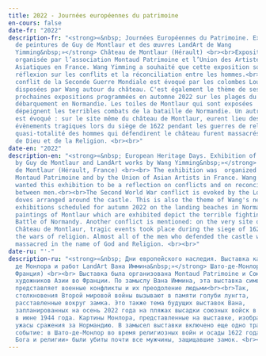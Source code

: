 ```yaml
---
title: 2022 - Journées européennes du patrimoine
en-cours: false
date-fr: "2022"
description-fr: "<strong>«&nbsp; Journées Européennes du Patrimoine. Exposition
  de peintures de Guy de Montlaur et des œuvres LandArt de Wang
  Yimming&nbsp;»</strong> Château de Montlaur (Hérault) <br><br>Exposition
  organisée par l’association Montaud Patrimoine et l’Union des Artistes
  Asiatiques en France. Wang Yimming a souhaité que cette exposition soit une
  réflexion sur les conflits et la réconciliation entre les hommes.<br><br>Le
  conflit de la Seconde Guerre Mondiale est évoqué par les colombes Loungta
  disposées par Wang autour du château. C'est également le thème de ses
  prochaines expositions programmées en automne 2022 sur les plages du
  débarquement en Normandie. L﻿es toiles de Montlaur qui sont exposées
  dépeignent les terribles combats de la bataille de Normandie. Un autre conflit
  est évoqué : sur le site même du château de Montlaur, eurent lieu des
  évènements tragiques lors du siège de 1622 pendant les guerres de religion. La
  quasi-totalité des hommes qui défendirent le château furent massacrés au nom
  de Dieu et de la Religion. <br><br>"
date-en: "2022"
description-en: "<strong>«&nbsp; European Heritage Days. Exhibition of paintings
  by Guy de Montlaur and LandArt works by Wang Yimming&nbsp;»</strong> Château
  de Montlaur (Hérault, France) <br><br> The exhibition was  organized by
  Montaud Patrimoine and by the Union of Asian Artists in France. Wang Yimming
  wanted this exhibition to be a reflection on conflicts and on reconciliation
  between men.<br><br>The Second World War conflict is evoked by the Loungta
  doves arranged around the castle. This is also the theme of Wang's next
  exhibitions scheduled for autumn 2022 on the landing beaches in Normandy. The
  paintings of Montlaur which are exhibited depict the terrible fighting of the
  Battle of Normandy. Another conflict is mentioned: on the very site of the
  Château de Montlaur, tragic events took place during the siege of 1622 during
  the wars of religion. Almost all of the men who defended the castle were
  massacred in the name of God and Religion. <br><br>"
date-ru: "'-"
description-ru: "<strong>«&nbsp; Дни европейского наследия. Выставка картин Ги
  де Монлора и работ LandArt Вана Иммина&nbsp;»</strong> Шато-де-Монлор, (Эро,
  Франция) <br><br> Выставка была организована Montaud Patrimoine и Союзом
  художников Азии во Франции. По замыслу Вана Иммина, эта выставка символически
  представляет военные конфликты и их преодоление людьми<br><br>Так,
  столкновения Второй мировой войны вызывают в памяти голуби лунгта,
  расставленные вокруг замка. Это также тема будущих выставок Вана,
  запланированных на осень 2022 года на пляжах высадки союзных войск в Нормандии
  в июне 1944 года. Картины Монлора, представленные на выставке, изображают
  ужасы сражения за Нормандию. В замысел выставки включено еще одно трагическое
  событие: в Шато-де-Монлор во время религиозных войн и осады 1622 года «во имя
  Бога и религии» были убиты почти все мужчины, защищавшие замок. <br><br>"
---
```

